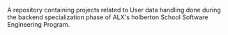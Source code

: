 A repository containing projects related to User data handling done during the backend specialization phase of ALX's holberton School Software Engineering Program.
